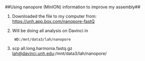 ##Using nanopore (MinION) information to improve my assembly##

1. Downloaded the file to my computer from: https://unh.app.box.com/nanopore-fastQ
2. Will be doing all analysis on Davinci in

		WD:/mnt/data3/lah/nanopore
3.  scp all.long.harmonia.fastq.gz lah@davinci.unh.edu:/mnt/data3/lah/nanopore/